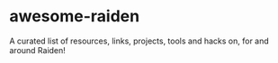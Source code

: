 # awesome-raiden
A curated list of resources, links, projects, tools and hacks on, for and around Raiden! 
